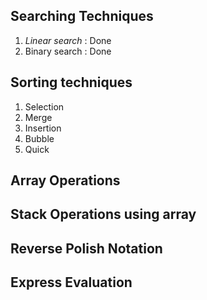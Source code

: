 ## Searching Techniques

1. _Linear search_ : Done
2. Binary search : Done

## Sorting techniques

1. Selection
2. Merge
3. Insertion
4. Bubble
5. Quick

## Array Operations
## Stack Operations using array
## Reverse Polish Notation
## Express Evaluation


